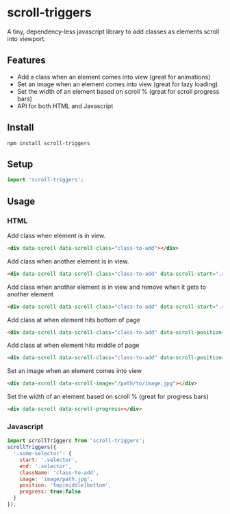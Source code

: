# scroll-triggers

A tiny, dependency-less javascript library to add classes as elements scroll into viewport.

## Features

* Add a class when an element comes into view (great for animations)
* Set an image when an element comes into view (great for lazy loading)
* Set the width of an element based on scroll % (great for scroll progress bars)
* API for both HTML and Javascript

## Install

`npm install scroll-triggers`

## Setup

```javascript
import 'scroll-triggers';
```

## Usage

### HTML

Add class when element is in view.

```html
<div data-scroll data-scroll-class="class-to-add"></div>
```

Add class when another element is in view.

```html
<div data-scroll data-scroll-class="class-to-add" data-scroll-start=".some .selector"></div>
```

Add class when another element is in view and remove when it gets to another element

```html
<div data-scroll data-scroll-class="class-to-add" data-scroll-start=".some .selector" data-scroll-end=".some .lower .selector"></div>
```

Add class at when element hits bottom of page

```html
<div data-scroll data-scroll-class="class-to-add" data-scroll-position="bottom"></div>
```

Add class at when element hits middle of page

```html
<div data-scroll data-scroll-class="class-to-add" data-scroll-position="middle"></div>
```

Set an image when an element comes into view

```html
<div data-scroll data-scroll-image="/path/to/image.jpg"></div>
```

Set the width of an element based on scroll % (great for progress bars)

```html
<div data-scroll data-scroll-progress></div>
```

### Javascript

```javascript
import scrollTriggers from 'scroll-triggers';
scrollTriggers({
  '.some-selector': {
    start: '.selector',
    end: '.selector',
    className: 'class-to-add',
    image: 'image/path.jpg',
    position: 'top|middle|bottom',
    progress: true|false
  }
});
```
